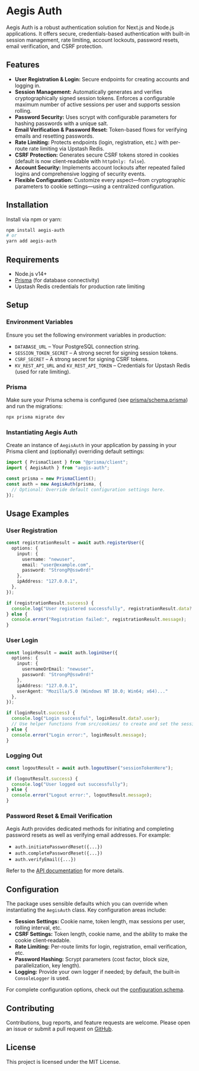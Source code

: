 # Aegis Auth

Aegis Auth is a robust authentication solution for Next.js and Node.js applications. It offers secure, credentials-based authentication with built-in session management, rate limiting, account lockouts, password resets, email verification, and CSRF protection.

## Features

- **User Registration & Login:** Secure endpoints for creating accounts and logging in.
- **Session Management:** Automatically generates and verifies cryptographically signed session tokens. Enforces a configurable maximum number of active sessions per user and supports session rolling.
- **Password Security:** Uses scrypt with configurable parameters for hashing passwords with a unique salt.
- **Email Verification & Password Reset:** Token-based flows for verifying emails and resetting passwords.
- **Rate Limiting:** Protects endpoints (login, registration, etc.) with per-route rate limiting via Upstash Redis.
- **CSRF Protection:** Generates secure CSRF tokens stored in cookies (default is now client‑readable with `httpOnly: false`).
- **Account Security:** Implements account lockouts after repeated failed logins and comprehensive logging of security events.
- **Flexible Configuration:** Customize every aspect—from cryptographic parameters to cookie settings—using a centralized configuration.

## Installation

Install via npm or yarn:

```bash
npm install aegis-auth
# or
yarn add aegis-auth
```

## Requirements

- Node.js v14+
- [Prisma](https://www.prisma.io/) (for database connectivity)
- Upstash Redis credentials for production rate limiting

## Setup

### Environment Variables

Ensure you set the following environment variables in production:

- `DATABASE_URL` – Your PostgreSQL connection string.
- `SESSION_TOKEN_SECRET` – A strong secret for signing session tokens.
- `CSRF_SECRET` – A strong secret for signing CSRF tokens.
- `KV_REST_API_URL` and `KV_REST_API_TOKEN` – Credentials for Upstash Redis (used for rate limiting).

### Prisma

Make sure your Prisma schema is configured (see [prisma/schema.prisma](./prisma/schema.prisma)) and run the migrations:

```bash
npx prisma migrate dev
```

### Instantiating Aegis Auth

Create an instance of `AegisAuth` in your application by passing in your Prisma client and (optionally) overriding default settings:

```typescript
import { PrismaClient } from "@prisma/client";
import { AegisAuth } from "aegis-auth";

const prisma = new PrismaClient();
const auth = new AegisAuth(prisma, {
  // Optional: Override default configuration settings here.
});
```

## Usage Examples

### User Registration

```typescript
const registrationResult = await auth.registerUser({
  options: {
    input: {
      username: "newuser",
      email: "user@example.com",
      password: "StrongP@ssw0rd!"
    },
    ipAddress: "127.0.0.1",
  },
});

if (registrationResult.success) {
  console.log("User registered successfully", registrationResult.data?.user);
} else {
  console.error("Registration failed:", registrationResult.message);
}
```

### User Login

```typescript
const loginResult = await auth.loginUser({
  options: {
    input: {
      usernameOrEmail: "newuser",
      password: "StrongP@ssw0rd!"
    },
    ipAddress: "127.0.0.1",
    userAgent: "Mozilla/5.0 (Windows NT 10.0; Win64; x64)..."
  },
});

if (loginResult.success) {
  console.log("Login successful", loginResult.data?.user);
  // Use helper functions from src/cookies/ to create and set the session and CSRF cookies.
} else {
  console.error("Login error:", loginResult.message);
}
```

### Logging Out

```typescript
const logoutResult = await auth.logoutUser("sessionTokenHere");

if (logoutResult.success) {
  console.log("User logged out successfully");
} else {
  console.error("Logout error:", logoutResult.message);
}
```

### Password Reset & Email Verification

Aegis Auth provides dedicated methods for initiating and completing password resets as well as verifying email addresses. For example:

- `auth.initiatePasswordReset({...})`
- `auth.completePasswordReset({...})`
- `auth.verifyEmail({...})`

Refer to the [API documentation](./docs/API.md) for more details.

## Configuration

The package uses sensible defaults which you can override when instantiating the `AegisAuth` class. Key configuration areas include:

- **Session Settings:** Cookie name, token length, max sessions per user, rolling interval, etc.
- **CSRF Settings:** Token length, cookie name, and the ability to make the cookie client‑readable.
- **Rate Limiting:** Per-route limits for login, registration, email verification, etc.
- **Password Hashing:** Scrypt parameters (cost factor, block size, parallelization, key length).
- **Logging:** Provide your own logger if needed; by default, the built‑in `ConsoleLogger` is used.

For complete configuration options, check out the [configuration schema](./src/config/schema.ts).

## Contributing

Contributions, bug reports, and feature requests are welcome. Please open an issue or submit a pull request on [GitHub](https://github.com/Simon-Fontaine/aegis-auth).

## License

This project is licensed under the MIT License.
